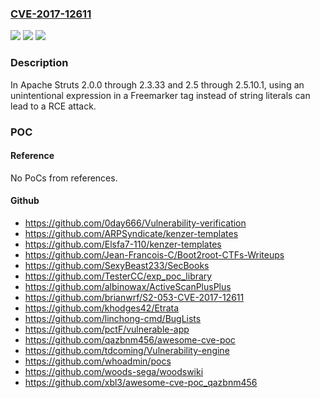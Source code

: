 ### [CVE-2017-12611](https://cve.mitre.org/cgi-bin/cvename.cgi?name=CVE-2017-12611)
![](https://img.shields.io/static/v1?label=Product&message=Apache%20Struts&color=blue)
![](https://img.shields.io/static/v1?label=Version&message=n%2Fa&color=blue)
![](https://img.shields.io/static/v1?label=Vulnerability&message=A%20possible%20Remote%20Code%20Execution%20attack%20when%20using%20an%20unintentional%20expression%20in%20Freemarker%20tag%20instead%20of%20string%20literals&color=brighgreen)

### Description

In Apache Struts 2.0.0 through 2.3.33 and 2.5 through 2.5.10.1, using an unintentional expression in a Freemarker tag instead of string literals can lead to a RCE attack.

### POC

#### Reference
No PoCs from references.

#### Github
- https://github.com/0day666/Vulnerability-verification
- https://github.com/ARPSyndicate/kenzer-templates
- https://github.com/Elsfa7-110/kenzer-templates
- https://github.com/Jean-Francois-C/Boot2root-CTFs-Writeups
- https://github.com/SexyBeast233/SecBooks
- https://github.com/TesterCC/exp_poc_library
- https://github.com/albinowax/ActiveScanPlusPlus
- https://github.com/brianwrf/S2-053-CVE-2017-12611
- https://github.com/khodges42/Etrata
- https://github.com/linchong-cmd/BugLists
- https://github.com/pctF/vulnerable-app
- https://github.com/qazbnm456/awesome-cve-poc
- https://github.com/tdcoming/Vulnerability-engine
- https://github.com/whoadmin/pocs
- https://github.com/woods-sega/woodswiki
- https://github.com/xbl3/awesome-cve-poc_qazbnm456

